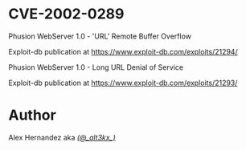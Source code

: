 # CVE-2002-0289
Phusion WebServer 1.0 - 'URL' Remote Buffer Overflow

Exploit-db publication at https://www.exploit-db.com/exploits/21294/

Phusion WebServer 1.0 - Long URL Denial of Service

Exploit-db publication at https://www.exploit-db.com/exploits/21293/

# Author
Alex Hernandez aka <em><a href="https://twitter.com/_alt3kx_" rel="nofollow">(@\_alt3kx\_)</a></em>
